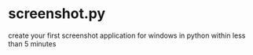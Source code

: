 # screenshot.py
create your first screenshot application for windows in python within less than 5 minutes
